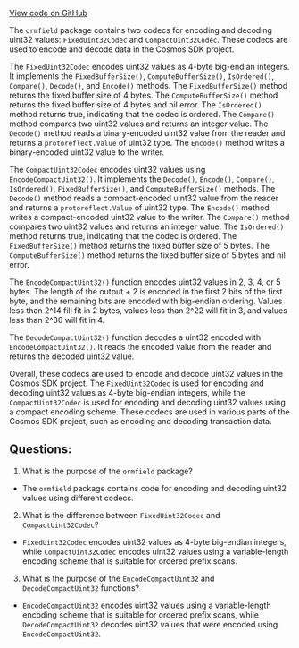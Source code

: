 [View code on GitHub](https://github.com/cosmos/cosmos-sdk.git/orm/encoding/ormfield/uint32.go)

The `ormfield` package contains two codecs for encoding and decoding uint32 values: `FixedUint32Codec` and `CompactUint32Codec`. These codecs are used to encode and decode data in the Cosmos SDK project. 

The `FixedUint32Codec` encodes uint32 values as 4-byte big-endian integers. It implements the `FixedBufferSize()`, `ComputeBufferSize()`, `IsOrdered()`, `Compare()`, `Decode()`, and `Encode()` methods. The `FixedBufferSize()` method returns the fixed buffer size of 4 bytes. The `ComputeBufferSize()` method returns the fixed buffer size of 4 bytes and nil error. The `IsOrdered()` method returns true, indicating that the codec is ordered. The `Compare()` method compares two uint32 values and returns an integer value. The `Decode()` method reads a binary-encoded uint32 value from the reader and returns a `protoreflect.Value` of uint32 type. The `Encode()` method writes a binary-encoded uint32 value to the writer.

The `CompactUint32Codec` encodes uint32 values using `EncodeCompactUint32()`. It implements the `Decode()`, `Encode()`, `Compare()`, `IsOrdered()`, `FixedBufferSize()`, and `ComputeBufferSize()` methods. The `Decode()` method reads a compact-encoded uint32 value from the reader and returns a `protoreflect.Value` of uint32 type. The `Encode()` method writes a compact-encoded uint32 value to the writer. The `Compare()` method compares two uint32 values and returns an integer value. The `IsOrdered()` method returns true, indicating that the codec is ordered. The `FixedBufferSize()` method returns the fixed buffer size of 5 bytes. The `ComputeBufferSize()` method returns the fixed buffer size of 5 bytes and nil error.

The `EncodeCompactUint32()` function encodes uint32 values in 2, 3, 4, or 5 bytes. The length of the output + 2 is encoded in the first 2 bits of the first byte, and the remaining bits are encoded with big-endian ordering. Values less than 2^14 fill fit in 2 bytes, values less than 2^22 will fit in 3, and values less than 2^30 will fit in 4.

The `DecodeCompactUint32()` function decodes a uint32 encoded with `EncodeCompactUint32()`. It reads the encoded value from the reader and returns the decoded uint32 value.

Overall, these codecs are used to encode and decode uint32 values in the Cosmos SDK project. The `FixedUint32Codec` is used for encoding and decoding uint32 values as 4-byte big-endian integers, while the `CompactUint32Codec` is used for encoding and decoding uint32 values using a compact encoding scheme. These codecs are used in various parts of the Cosmos SDK project, such as encoding and decoding transaction data.
## Questions: 
 1. What is the purpose of the `ormfield` package?
- The `ormfield` package contains code for encoding and decoding uint32 values using different codecs.

2. What is the difference between `FixedUint32Codec` and `CompactUint32Codec`?
- `FixedUint32Codec` encodes uint32 values as 4-byte big-endian integers, while `CompactUint32Codec` encodes uint32 values using a variable-length encoding scheme that is suitable for ordered prefix scans.

3. What is the purpose of the `EncodeCompactUint32` and `DecodeCompactUint32` functions?
- `EncodeCompactUint32` encodes uint32 values using a variable-length encoding scheme that is suitable for ordered prefix scans, while `DecodeCompactUint32` decodes uint32 values that were encoded using `EncodeCompactUint32`.